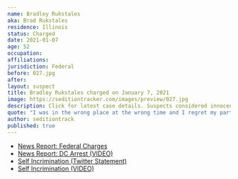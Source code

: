 ```yaml
---
name: Bradley Rukstales
aka: Brad Rukstales
residence: Illinois
status: Charged
date: 2021-01-07
age: 52
occupation:
affiliations:
jurisdiction: Federal
before: 027.jpg
after:
layout: suspect
title: Bradley Rukstales charged on January 7, 2021
image: https://seditiontracker.com/images/preview/027.jpg
description: Click for latest case details. Suspects considered innocent until proven guilty.
quote: "I was in the wrong place at the wrong time and I regret my part in that."
author: seditiontrack
published: true
---
```


- [News Report: Federal Charges](https://chicago.suntimes.com/news/2021/1/7/22219260/federal-charges-mob-riot-capitol-leffingwell-alberts-bradley-rukstales-david-fitzgerald)
- [News Report: DC Arrest (VIDEO)](https://chicago.cbslocal.com/2021/01/08/brad-rukstales-of-inverness-arrested-at-u-s-capitol-riot-apologizes-and-expresses-embarrassment/)
- [Self Incrimination (Twitter Statement)](https://heavy.com/news/brad-rukstales/)
- [Self Incrimination (VIDEO)](https://chicago.cbslocal.com/2021/01/08/brad-rukstales-of-inverness-arrested-at-u-s-capitol-riot-apologizes-and-expresses-embarrassment/)
